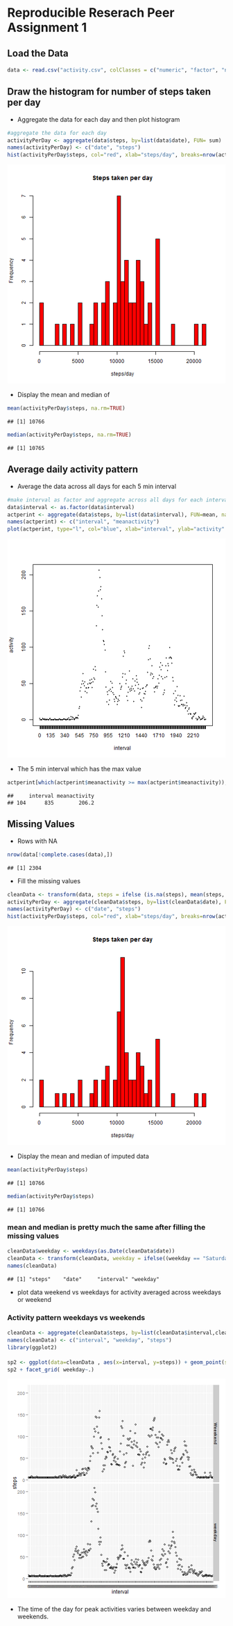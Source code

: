 # Reproducible Reserach Peer Assignment 1  

## Load the Data

```r
data <- read.csv("activity.csv", colClasses = c("numeric", "factor", "numeric"))
```
## Draw the histogram for number of steps taken per day  
-  Aggregate the data for each day and then plot histogram


```r
#aggregate the data for each day
activityPerDay <- aggregate(data$steps, by=list(data$date), FUN= sum)
names(activityPerDay) <- c("date", "steps")
hist(activityPerDay$steps, col="red", xlab="steps/day", breaks=nrow(activityPerDay), main="Steps taken per day" )
```

![plot of chunk unnamed-chunk-2](figure/unnamed-chunk-2.png) 
- Display the mean and median of 


```r
mean(activityPerDay$steps, na.rm=TRUE)
```

```
## [1] 10766
```

```r
median(activityPerDay$steps, na.rm=TRUE)
```

```
## [1] 10765
```

## Average daily activity pattern

- Average the data across all days for each 5 min interval


```r
#make interval as factor and aggregate across all days for each interval
data$interval <- as.factor(data$interval)
actperint <- aggregate(data$steps, by=list(data$interval), FUN=mean, na.rm=TRUE)
names(actperint) <- c("interval", "meanactivity")
plot(actperint, type="l", col="blue", xlab="interval", ylab="activity" )
```

![plot of chunk unnamed-chunk-4](figure/unnamed-chunk-4.png) 

- The 5 min interval which has the max value


```r
actperint[which(actperint$meanactivity >= max(actperint$meanactivity)),]
```

```
##     interval meanactivity
## 104      835        206.2
```

## Missing Values

- Rows with NA


```r
nrow(data[!complete.cases(data),])
```

```
## [1] 2304
```

- Fill the missing values


```r
cleanData <- transform(data, steps = ifelse (is.na(steps), mean(steps, na.rm=TRUE), steps))
activityPerDay <- aggregate(cleanData$steps, by=list(cleanData$date), FUN= sum)
names(activityPerDay) <- c("date", "steps")
hist(activityPerDay$steps, col="red", xlab="steps/day", breaks=nrow(activityPerDay), main="Steps taken per day" )
```

![plot of chunk unnamed-chunk-7](figure/unnamed-chunk-7.png) 
- Display the mean and median of imputed data


```r
mean(activityPerDay$steps)
```

```
## [1] 10766
```

```r
median(activityPerDay$steps)
```

```
## [1] 10766
```

### mean and median is pretty much the same after filling the missing values

```r
cleanData$weekday <- weekdays(as.Date(cleanData$date))
cleanData <- transform(cleanData, weekday = ifelse((weekday == "Saturday" |  weekday == "Sunday"), "Weeekend", "weekday"))
names(cleanData)
```

```
## [1] "steps"    "date"     "interval" "weekday"
```

- plot data weekend vs weekdays for activity averaged across weekdays or weekend

### Activity pattern weekdays vs weekends


```r
cleanData <- aggregate(cleanData$steps, by=list(cleanData$interval,cleanData$weekday ), FUN= mean)
names(cleanData) <- c("interval", "weekday", "steps")
library(ggplot2)

sp2 <- ggplot(data=cleanData , aes(x=interval, y=steps)) + geom_point(shape=1)
sp2 + facet_grid( weekday~.)
```

![plot of chunk unnamed-chunk-10](figure/unnamed-chunk-10.png) 
- The time of the day for peak activities varies between weekday and weekends.
